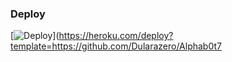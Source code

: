 ### Deploy


[![Deploy](https://www.herokucdn.com/deploy/button.svg)](https://heroku.com/deploy?template=https://github.com/Dularazero/Alphab0t7
